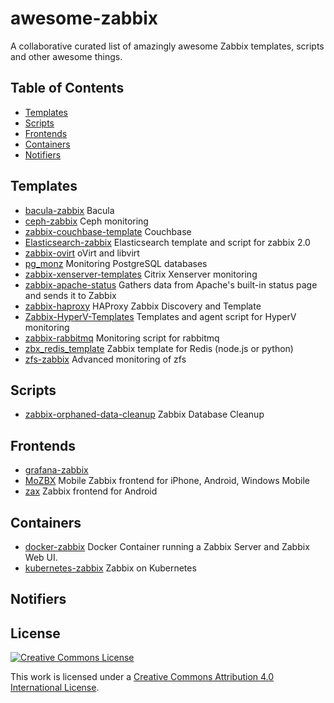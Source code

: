 # awesome-zabbix
A collaborative curated list of amazingly awesome Zabbix templates, scripts and other awesome things.

## Table of Contents

- [Templates](#templates)
- [Scripts](#scripts)
- [Frontends](#frontends)
- [Containers](#containers)
- [Notifiers](#notifiers)

## Templates

- [bacula-zabbix](https://github.com/germanodlf/bacula-zabbix) Bacula
- [ceph-zabbix](https://github.com/thelan/ceph-zabbix) Ceph monitoring
- [zabbix-couchbase-template](https://github.com/myaaaaa-chan/zabbix-couchbase-template) Couchbase
- [Elasticsearch-zabbix](https://github.com/ejimz/Elasticsearch-zabbix) Elasticsearch template and script for zabbix 2.0
- [zabbix-ovirt](https://github.com/jensdepuydt/zabbix-ovirt) oVirt and libvirt
- [pg_monz](https://github.com/pg-monz/pg_monz) Monitoring PostgreSQL databases
- [zabbix-xenserver-templates](https://github.com/kunitake/zabbix-xenserver-templates) Citrix Xenserver monitoring
- [zabbix-apache-status](https://github.com/gpmidi/zabbix-apache-stats) Gathers data from Apache's built-in status page and sends it to Zabbix
- [zabbix-haproxy](https://github.com/anapsix/zabbix-haproxy) HAProxy Zabbix Discovery and Template
- [Zabbix-HyperV-Templates](https://github.com/ameiji/Zabbix-HyperV-Templates) Templates and agent script for HyperV monitoring
- [zabbix-rabbitmq](https://github.com/alfss/zabbix-rabbitmq) Monitoring script for rabbitmq
- [zbx_redis_template](https://github.com/blacked/zbx_redis_template) Zabbix template for Redis (node.js or python)
- [zfs-zabbix](https://github.com/matusso/zfs-zabbix) Advanced monitoring of zfs

## Scripts
- [zabbix-orphaned-data-cleanup](https://github.com/mattiasgeniar/zabbix-orphaned-data-cleanup) Zabbix Database Cleanup

## Frontends
- [grafana-zabbix](https://github.com/alexanderzobnin/grafana-zabbix)
- [MoZBX](https://github.com/mattiasgeniar/MoZBX) Mobile Zabbix frontend for iPhone, Android, Windows Mobile
- [zax](https://github.com/inovex/zax) Zabbix frontend for Android

## Containers
- [docker-zabbix](https://github.com/berngp/docker-zabbix) Docker Container running a Zabbix Server and Zabbix Web UI. 
- [kubernetes-zabbix](https://github.com/monitoringartist/kubernetes-zabbix) Zabbix on Kubernetes 

## Notifiers

## License

[![Creative Commons License](http://i.creativecommons.org/l/by/4.0/88x31.png)](http://creativecommons.org/licenses/by/4.0/)

This work is licensed under a [Creative Commons Attribution 4.0 International License](http://creativecommons.org/licenses/by/4.0/).
